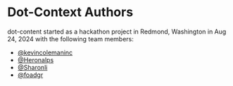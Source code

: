# Dot-Context Authors

dot-content started as a hackathon project in Redmond, Washington in Aug 24, 2024 with the following team members:

- [@kevincolemaninc](https://github.com/kevincolemaninc)
- [@Heronalps](https://github.com/Heronalps)
- [@Sharonli](https://github.com/Sharonli)
- [@foadgr](https://github.com/foadgr)
